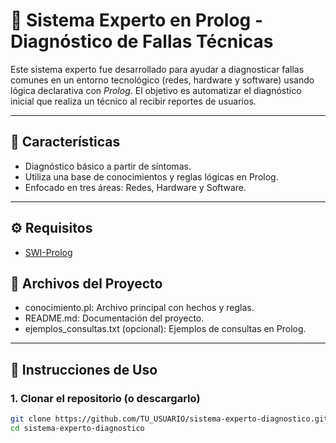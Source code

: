 # 🧠 Sistema Experto en Prolog - Diagnóstico de Fallas Técnicas

Este sistema experto fue desarrollado para ayudar a diagnosticar fallas comunes en un entorno tecnológico (redes, hardware y software) usando lógica declarativa con *Prolog*. El objetivo es automatizar el diagnóstico inicial que realiza un técnico al recibir reportes de usuarios.

---

## 📌 Características

- Diagnóstico básico a partir de síntomas.
- Utiliza una base de conocimientos y reglas lógicas en Prolog.
- Enfocado en tres áreas: Redes, Hardware y Software.

---

## ⚙ Requisitos

- [SWI-Prolog](https://www.swi-prolog.org/Download.html)

## 📁 Archivos del Proyecto

- conocimiento.pl: Archivo principal con hechos y reglas.
- README.md: Documentación del proyecto.
- ejemplos_consultas.txt (opcional): Ejemplos de consultas en Prolog.

---

## 🚀 Instrucciones de Uso

### 1. Clonar el repositorio (o descargarlo)

```bash
git clone https://github.com/TU_USUARIO/sistema-experto-diagnostico.git
cd sistema-experto-diagnostico